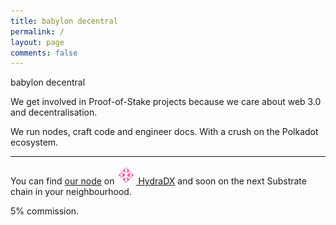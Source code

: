 ```yaml
---
title: babylon decentral
permalink: /
layout: page
comments: false
---
```


<div class="title">
  babylon decentral
</div>

We get involved in Proof-of-Stake projects because we care about web 3.0 and decentralisation.

We run nodes, craft code and engineer docs. With a crush on the Polkadot ecosystem.

---

You can find <a href="https://polkadot.js.org/apps/?rpc=wss%3A%2F%2Frpc-01.snakenet.hydradx.io#/staking/query/7LCHXbmWceHCAKKrvcT5yLmtkkWUcpgb74jb8iceWH9y2j7j" target="_blank">our node</a> on <a href="https://hydradx.io" target="_blank"><img src="/assets/img/hydradx-logo.svg" width="30" fill="currentColor"> HydraDX</a> and soon on the next Substrate chain in your neighbourhood.

5% commission.
